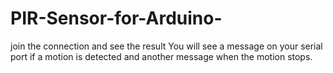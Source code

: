 # PIR-Sensor-for-Arduino-
join the connection and see the result You will see a message on your serial port if a motion is detected and another message when the motion stops.
